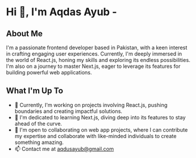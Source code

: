 # Hi 👋, I'm Aqdas Ayub -
 ## About Me
 I'm a passionate frontend developer based in Pakistan, with a keen interest in crafting engaging user experiences. Currently, I'm deeply immersed in the world of React.js, honing my skills and exploring its endless possibilities. I'm also on a journey to master Next.js, eager to leverage its features for building powerful web applications.
 ## What I'm Up To
* 🔭 Currently, I'm working on projects involving React.js, pushing boundaries and creating impactful solutions.
* 🌱 I'm dedicated to learning Next.js, diving deep into its features to stay ahead of the curve.
* 👯 I'm open to collaborating on web app projects, where I can contribute my expertise and collaborate with like-minded individuals to
      create something amazing.
* 📫 Contact me at aqdusayub@gmail.com

